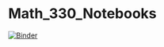 # Math_330_Notebooks
[![Binder](https://mybinder.org/badge_logo.svg)](https://mybinder.org/v2/gh/cwcurtis/Math_330_Notebooks/master)